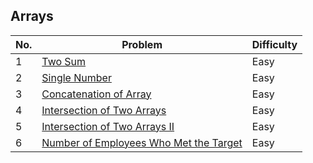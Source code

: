 ## Arrays

| No.  | Problem                                                                       | Difficulty |
|----|---------------------------------------------------------------------------------|------------|
| 1  | [Two Sum](https://leetcode.com/problems/two-sum/description/)                   | Easy       |
| 2  | [Single Number](https://leetcode.com/problems/single-number/description/)       | Easy       |
| 3  | [Concatenation of Array](https://leetcode.com/problems/concatenation-of-array/description/)                   | Easy       |
| 4  | [Intersection of Two Arrays](https://leetcode.com/problems/intersection-of-two-arrays/description/)   | Easy       |
| 5  | [Intersection of Two Arrays II](https://leetcode.com/problems/intersection-of-two-arrays-ii/description/)   | Easy       |
| 6  | [Number of Employees Who Met the Target](https://leetcode.com/problems/number-of-employees-who-met-the-target/description/)   | Easy       |

